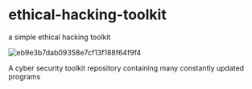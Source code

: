 # ethical-hacking-toolkit
a simple ethical hacking toolkit 

![eb9e3b7dab09358e7cf13f188f64f9f4](https://github.com/thebunjo/ethical-hacking-toolkit/assets/138582603/cf728e02-7ff4-4745-853b-8f2ef35b5838)

A cyber security toolkit repository containing many constantly updated programs

